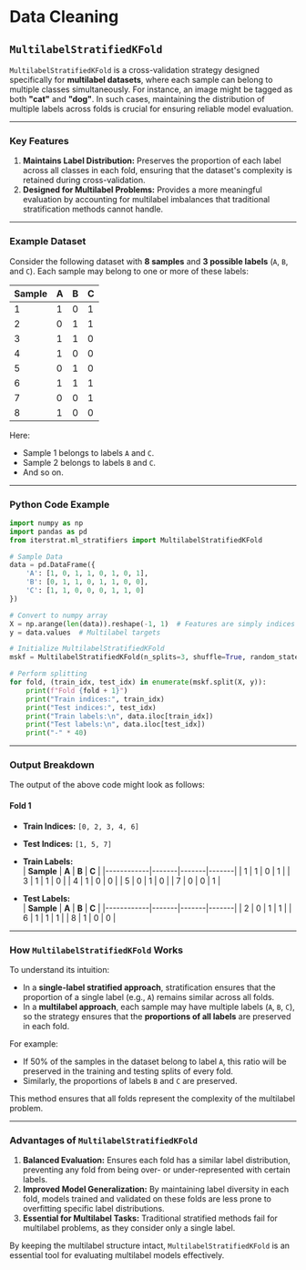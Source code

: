 # Data Cleaning

## `MultilabelStratifiedKFold`


`MultilabelStratifiedKFold` is a cross-validation strategy designed specifically for **multilabel datasets**, where each sample can belong to multiple classes simultaneously. For instance, an image might be tagged as both **"cat"** and **"dog"**. In such cases, maintaining the distribution of multiple labels across folds is crucial for ensuring reliable model evaluation.

---

### Key Features
1. **Maintains Label Distribution:** Preserves the proportion of each label across all classes in each fold, ensuring that the dataset's complexity is retained during cross-validation.
2. **Designed for Multilabel Problems:** Provides a more meaningful evaluation by accounting for multilabel imbalances that traditional stratification methods cannot handle.

---

### Example Dataset

Consider the following dataset with **8 samples** and **3 possible labels** (`A`, `B`, and `C`). Each sample may belong to one or more of these labels:

| **Sample** | **A** | **B** | **C** |
|------------|-------|-------|-------|
| 1          | 1     | 0     | 1     |
| 2          | 0     | 1     | 1     |
| 3          | 1     | 1     | 0     |
| 4          | 1     | 0     | 0     |
| 5          | 0     | 1     | 0     |
| 6          | 1     | 1     | 1     |
| 7          | 0     | 0     | 1     |
| 8          | 1     | 0     | 0     |

Here:
- Sample 1 belongs to labels `A` and `C`.
- Sample 2 belongs to labels `B` and `C`.
- And so on.

---

### Python Code Example

```python
import numpy as np
import pandas as pd
from iterstrat.ml_stratifiers import MultilabelStratifiedKFold

# Sample Data
data = pd.DataFrame({
    'A': [1, 0, 1, 1, 0, 1, 0, 1],
    'B': [0, 1, 1, 0, 1, 1, 0, 0],
    'C': [1, 1, 0, 0, 0, 1, 1, 0]
})

# Convert to numpy array
X = np.arange(len(data)).reshape(-1, 1)  # Features are simply indices of samples
y = data.values  # Multilabel targets

# Initialize MultilabelStratifiedKFold
mskf = MultilabelStratifiedKFold(n_splits=3, shuffle=True, random_state=42)

# Perform splitting
for fold, (train_idx, test_idx) in enumerate(mskf.split(X, y)):
    print(f"Fold {fold + 1}")
    print("Train indices:", train_idx)
    print("Test indices:", test_idx)
    print("Train labels:\n", data.iloc[train_idx])
    print("Test labels:\n", data.iloc[test_idx])
    print("-" * 40)
```

---

### Output Breakdown

The output of the above code might look as follows:

#### **Fold 1**
- **Train Indices:** `[0, 2, 3, 4, 6]`
- **Test Indices:** `[1, 5, 7]`
- **Train Labels:**  
  | **Sample** | **A** | **B** | **C** |
  |------------|-------|-------|-------|
  | 1          | 1     | 0     | 1     |
  | 3          | 1     | 1     | 0     |
  | 4          | 1     | 0     | 0     |
  | 5          | 0     | 1     | 0     |
  | 7          | 0     | 0     | 1     |

- **Test Labels:**  
  | **Sample** | **A** | **B** | **C** |
  |------------|-------|-------|-------|
  | 2          | 0     | 1     | 1     |
  | 6          | 1     | 1     | 1     |
  | 8          | 1     | 0     | 0     |

---

### How `MultilabelStratifiedKFold` Works

To understand its intuition:
- In a **single-label stratified approach**, stratification ensures that the proportion of a single label (e.g., `A`) remains similar across all folds.
- In a **multilabel approach**, each sample may have multiple labels (`A`, `B`, `C`), so the strategy ensures that the **proportions of all labels** are preserved in each fold.

For example:
- If 50% of the samples in the dataset belong to label `A`, this ratio will be preserved in the training and testing splits of every fold.
- Similarly, the proportions of labels `B` and `C` are preserved.

This method ensures that all folds represent the complexity of the multilabel problem.

---

### Advantages of `MultilabelStratifiedKFold`

1. **Balanced Evaluation:** Ensures each fold has a similar label distribution, preventing any fold from being over- or under-represented with certain labels.
2. **Improved Model Generalization:** By maintaining label diversity in each fold, models trained and validated on these folds are less prone to overfitting specific label distributions.
3. **Essential for Multilabel Tasks:** Traditional stratified methods fail for multilabel problems, as they consider only a single label.

By keeping the multilabel structure intact, `MultilabelStratifiedKFold` is an essential tool for evaluating multilabel models effectively.
